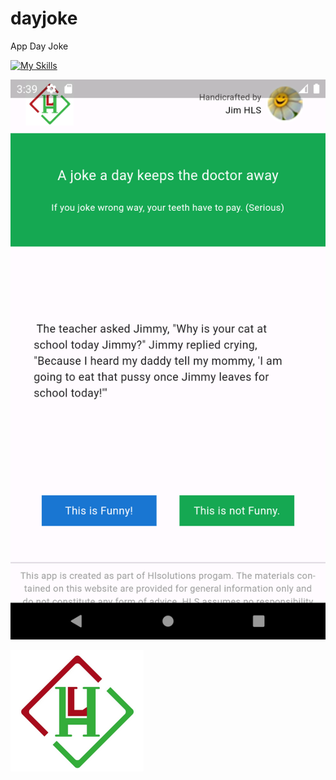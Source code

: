 # dayjoke
App Day Joke 

[![My Skills](https://skillicons.dev/icons?i=dart,flutter,figma)](https://skillicons.dev)


![Alt text](/dayjoke/assets/image/home_screen_2.png)

![Alt text](/dayjoke/assets/image/logo.png)

